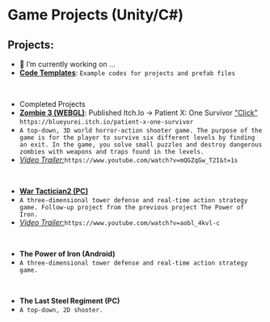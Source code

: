 # Game Projects (Unity/C#)

## Projects: 

- 🔭 I’m currently working on ...
- [**Code Templates**](https://github.com/darkbluerx/Code-Templates): `Example codes for projects and prefab files`
<br>

- Completed Projects
- [**Zombie 3 (WEBGL)**](https://github.com/darkbluerx/Zombie-3): Published Itch.Io -> Patient X: One Survivor  ["Click"](https://blueyurei.itch.io/patient-x-one-survivor) `https://blueyurei.itch.io/patient-x-one-survivor`
- `A top-down, 3D world horror-action shooter game. The purpose of the game is for the player to survive six different levels by finding an exit. In the game, you solve small puzzles and destroy dangerous zombies with weapons and traps found in the levels.`
- [*Video Trailer:*](https://www.youtube.com/watch?v=mQGZqGw_T2I&t=1s)`https://www.youtube.com/watch?v=mQGZqGw_T2I&t=1s`
<br>

- [**War Tactician2 (PC)**](https://github.com/darkbluerx/War-Tactician2)
- `A three-dimensional tower defense and real-time action strategy game. Follow-up project from the previous project The Power of Iron.`
- [*Video Trailer:*](https://www.youtube.com/watch?v=aobl_4kvl-c)`https://www.youtube.com/watch?v=aobl_4kvl-c`
<br>

- **The Power of Iron (Android)**
- `A three-dimensional tower defense and real-time action strategy game.`
<br>

- **The Last Steel Regiment (PC)**
- `A top-down, 2D shooter.`
